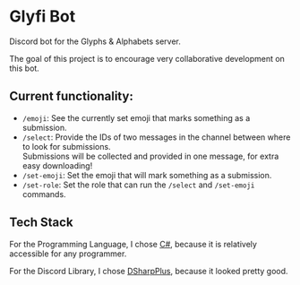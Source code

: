 # Glyfi Bot

Discord bot for the Glyphs & Alphabets server.

The goal of this project is to encourage very collaborative development on this bot.

## Current functionality:

- `/emoji`: See the currently set emoji that marks something as a submission.
- `/select`: Provide the IDs of two messages in the channel between where to look for submissions.  
  Submissions will be collected and provided in one message, for extra easy downloading!
- `/set-emoji`: Set the emoji that will mark something as a submission.
- `/set-role`: Set the role that can run the `/select` and `/set-emoji` commands.

## Tech Stack

For the Programming Language, I chose [C#](https://dotnet.microsoft.com/en-us/languages/csharp), because it is relatively accessible for any programmer.

For the Discord Library, I chose [DSharpPlus](https://github.com/DSharpPlus/DSharpPlus), because it looked pretty good.
